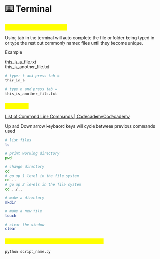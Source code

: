 # ⌨️ Terminal

### <mark style="color:yellow;">Auto complete in terminal</mark>

Using tab in the terminal will auto complete the file or folder being typed in or type the rest out commonly named files until they become unique.

Example

this\_is\_a\_file.txt\
this\_is\_another\_file.txt

```bash
# type: t and press tab =
this_is_a

# type n and press tab =
this_is_another_file.txt
```

### <mark style="color:yellow;">CMD Line</mark>

[List of Command Line Commands | CodecademyCodecademy](https://www.codecademy.com/article/command-line-commands)

Up and Down arrow keybaord keys will cycle between previous commands used

```bash
# list files
ls

# print working directory
pwd

# change directory
cd
# go up 1 level in the file system
cd .. 
# go up 2 levels in the file system
cd ../..

# make a directory
mkdir

# make a new file
touch

# clear the window
clear
```

### <mark style="color:yellow;">Execute python scripts from the terminal</mark>

```bash
python script_name.py
```
